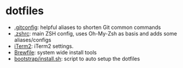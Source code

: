 # dotfiles

- [.gitconfig](./.gitconfig): helpful aliases to shorten Git common commands
- [.zshrc](./.zshrc): main ZSH config, uses Oh-My-Zsh as basis and adds some aliases/configs
- [iTerm2](./iTerm2): iTerm2 settings.
- [Brewfile](./Brewfile): system wide install tools
- [bootstrap/install.sh](./bootstrap/install.sh): script to auto setup the dotfiles
